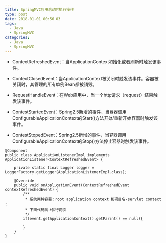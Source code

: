 ```yaml
---
title: SpringMVC应用启动时执行操作
type: post
date: 2018-01-01 00:56:03
tags:
  - Java
  - SpringMVC
categories:
  - Java
  - SpringMVC
---
```


- ContextRefreshedEvent：当ApplicationContext初始化或者刷新时触发该事件。

- ContextClosedEvent：当ApplicationContext被关闭时触发该事件。容器被关闭时，其管理的所有单例Bean都被销毁。

- RequestHandleEvent：在Web应用中，当一个http请求（request）结束触发该事件。
- ContestStartedEvent：Spring2.5新增的事件，当容器调用ConfigurableApplicationContext的Start()方法开始/重新开始容器时触发该事件。

- ContestStopedEvent：Spring2.5新增的事件，当容器调用ConfigurableApplicationContext的Stop()方法停止容器时触发该事件。

```
@Component
public class ApplicationListenerImpl implements ApplicationListener<ContextRefreshedEvent> {

    private static final Logger logger = LoggerFactory.getLogger(ApplicationListenerImpl.class);

    @Override
    public void onApplicationEvent(ContextRefreshedEvent contextRefreshedEvent) {
        /**
         * 系统两种容器：root application context 和项目名-servlet context ；
         * 下面代码防止执行两次
         */
        if(event.getApplicationContext().getParent() == null){

        }
    }
}
```
